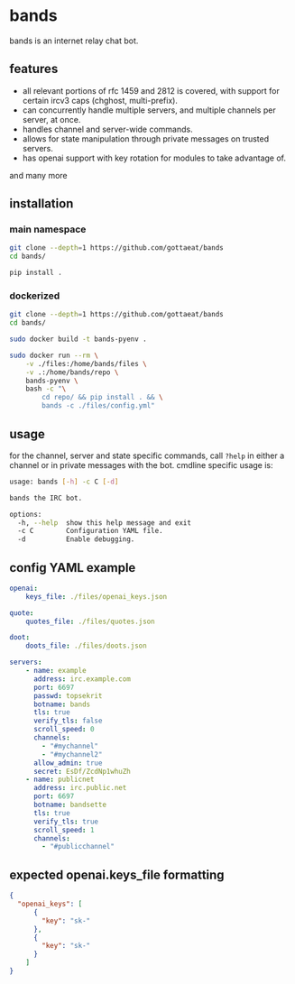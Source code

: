 # bands
bands is an internet relay chat bot.

## features
- all relevant portions of rfc 1459 and 2812 is covered, with support for
  certain ircv3 caps (chghost, multi-prefix).
- can concurrently handle multiple servers, and multiple channels per server, at
  once.
- handles channel and server-wide commands.
- allows for state manipulation through private messages on trusted servers.
- has openai support with key rotation for modules to take advantage of.

and many more

## installation
### main namespace
```sh
git clone --depth=1 https://github.com/gottaeat/bands
cd bands/

pip install .
```

### dockerized
```sh
git clone --depth=1 https://github.com/gottaeat/bands
cd bands/

sudo docker build -t bands-pyenv .

sudo docker run --rm \
    -v ./files:/home/bands/files \
    -v .:/home/bands/repo \
    bands-pyenv \
    bash -c "\
        cd repo/ && pip install . && \
        bands -c ./files/config.yml"

```

## usage
for the channel, server and state specific commands, call `?help` in either
a channel or in private messages with the bot. cmdline specific usage is:
```sh
usage: bands [-h] -c C [-d]

bands the IRC bot.

options:
  -h, --help  show this help message and exit
  -c C        Configuration YAML file.
  -d          Enable debugging.
```

## config YAML example
```yml
openai:
    keys_file: ./files/openai_keys.json

quote:
    quotes_file: ./files/quotes.json

doot:
    doots_file: ./files/doots.json

servers:
    - name: example
      address: irc.example.com
      port: 6697
      passwd: topsekrit
      botname: bands
      tls: true
      verify_tls: false
      scroll_speed: 0
      channels:
        - "#mychannel"
        - "#mychannel2"
      allow_admin: true
      secret: EsDf/ZcdNp1whuZh
    - name: publicnet
      address: irc.public.net
      port: 6697
      botname: bandsette
      tls: true
      verify_tls: true
      scroll_speed: 1
      channels:
        - "#publicchannel"
```

## expected openai.keys_file formatting
```json
{
  "openai_keys": [
      {
        "key": "sk-"
      },
      {
        "key": "sk-"
      }
    ]
}
```
